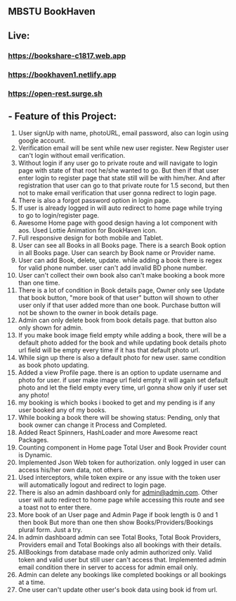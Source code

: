 ## MBSTU BookHaven

## Live:
### https://bookshare-c1817.web.app
### https://bookhaven1.netlify.app
### https://open-rest.surge.sh

## - Feature of this Project:

1. User signUp with name, photoURL, email password, also can login using google account.
2. Verification email will be sent while new user register. New Register user can't login without email verification.
3. Without login if any user go to private route and will navigate to login page with state of that root he/she wanted to go. But then if that user enter login to register page that state still will be with him/her. And after registration that user can go to that private route for 1.5 second, but then not to make email verification that user gonna redirect to login page.
4. There is also a forgot password option in login page.
5. If user is already logged in will auto redirect to home page while trying to go to login/register page.
6. Awesome Home page with good design having a lot component with aos. Used Lottie Animation for BookHaven icon.
7. Full responsive design for both mobile and Tablet.
8. User can see all Books in all Books page. There is a search Book option in all Books page. User can search by Book name or Provider name.
9. User can add Book, delete, update. while adding a book there is regex for valid phone number. user can't add invalid BD phone number.
10. User can't collect their own book also can't make booking a book more than one time.
11. There is a lot of condition in Book details page, Owner only see Update that book button, "more book of that user" button will shown to other user only if that user added more than one book. Purchase button will not be shown to the owner in book details page.
12. Admin can only delete book from book details page. that button also only shown for admin.
13. If you make book image field empty while adding a book, there will be a default photo added for the book and while updating book details photo url field will be empty every time if it has that default photo url.
14. While sign up there is also a default photo for new user. same condition as book photo updating.
15. Added a view Profile page. there is an option to update username and photo for user. if user make image url field empty it will again set default photo and let the field empty every time, url gonna show only if user set any photo!
16. my booking is which books i booked to get and my pending is if any user booked any of my books.
17. While booking a book there will be showing status: Pending, only that book owner can change it Process and Completed.
18. Added React Spinners, HashLoader and more Awesome react Packages.
19. Counting component in Home page Total User and Book Provider count is Dynamic.
20. Implemented Json Web token for authorization. only logged in user can access his/her own data, not others.
21. Used interceptors, while token expire or any issue with the token user will automatically logout and redirect to login page.
22. There is also an admin dashboard only for admin@admin.com. Other user will auto redirect to home page while accessing this route and see a toast not to enter there.
23. More book of an User page and Admin Page if book length is 0 and 1 then book But more than one then show Books/Providers/Bookings plural form. Just a try.
24. In admin dashboard admin can see Total Books, Total Book Providers, Providers email and Total Bookings also all bookings with their details.
25. AllBookings from database made only admin authorized only. Valid token and valid user but still user can't access that. Implemented admin email condition there in server to access for admin email only.
26. Admin can delete any bookings like completed bookings or all bookings at a time.
27. One user can't update other user's book data using book id from url.
